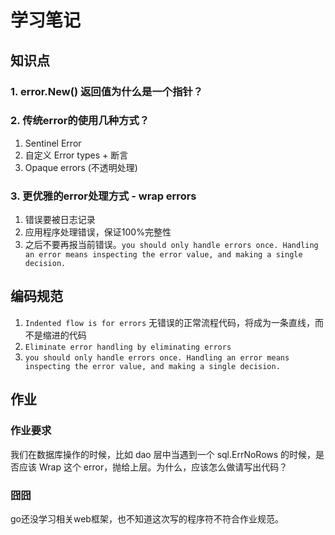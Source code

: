 
# 学习笔记

## 知识点
### 1. error.New() 返回值为什么是一个指针？

### 2. 传统error的使用几种方式？
1. Sentinel Error
2. 自定义 Error types + 断言
3. Opaque errors (不透明处理)

### 3. 更优雅的error处理方式 - wrap errors
1. 错误要被日志记录
2. 应用程序处理错误，保证100%完整性
3. 之后不要再报当前错误。`you should only handle errors once. Handling an error means inspecting the error value, and making a single decision.`

## 编码规范
1. `Indented flow is for errors` 无错误的正常流程代码，将成为一条直线，而不是缩进的代码
2. `Eliminate error handling by eliminating errors`
3. `you should only handle errors once. Handling an error means inspecting the error value, and making a single decision.`

## 作业
### 作业要求
我们在数据库操作的时候，比如 dao 层中当遇到一个 sql.ErrNoRows 的时候，是否应该 Wrap 这个 error，抛给上层。为什么，应该怎么做请写出代码？

### 囧囧
go还没学习相关web框架，也不知道这次写的程序符不符合作业规范。